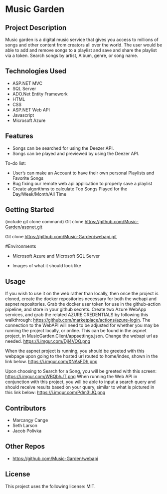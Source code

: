 # Music Garden

## Project Description

Music garden is a digital music service that gives you access to millions of songs and other content from creators all over the world. The user would be able to add and remove songs to a playlist and save and share the playlist via a token. Search songs by artist, Album, genre, or song name.


## Technologies Used

* ASP.NET MVC 
* SQL Server
* ADO.Net Entity Framework
* HTML
* CSS
* ASP.NET Web API
* Javascript
* Microsoft Azure


## Features

* Songs can be searched for using the Deezer API.
* Songs can be played and previewed by using the Deezer API.

To-do list:
* User’s can make an Account to have their own personal Playlists and Favorite Songs
* Bug fixing our remote web api application to properly save a playlist
* Create algorithms to calculate Top Songs Played for the Day/Week/Month/All Time


## Getting Started

(include git clone command)
Git clone https://github.com/Music-Garden/aspnet.git

Git clone https://github.com/Music-Garden/webapi.git


#Environments

* Microsoft Azure and Microsoft SQL Server

- Images of what it should look like


## Usage


If you wish to use it on the web rather than locally, then once the project is cloned, create the docker repositories necessary for both the webapi and aspnet repositories. Grab the docker user token for use in the github-action pipeline, and store in your github secrets.
Create two Azure WebApp services, and grab the related AZURE.CREDENTIALS by following this walkthrough: https://github.com/marketplace/actions/azure-login.
The connection to the WebAPI will need to be adjusted for whether you may be running the project locally, or online. This can be found in the aspnet project, in MusicGarden.Client/appsettings.json. Change the webapi url as needed.
https://i.imgur.com/Djl4VOQ.png

When the aspnet project is running, you should be greeted with this webpage upon going to the hosted url routed to home/index, shown in the link below.
https://i.imgur.com/XNAsFDh.png

Upon choosing to Search for a Song, you will be greeted with this screen:
https://i.imgur.com/WBQbhJT.png
When running the Web API in conjunction with this project, you will be able to input a search query and should receive results based on your query, similar to what is pictured
in this link below:
https://i.imgur.com/Pdm3IJQ.png

## Contributors

* Marcangy Cange
* Seth Larson
* Jacob Polivka

## Other Repos

* https://github.com/Music-Garden/webapi

## License

This project uses the following license: MIT.
